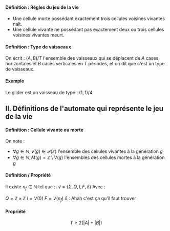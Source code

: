 #### Définition : Règles du jeu de la vie
- Une cellule morte possédant exactement trois cellules voisines vivantes naît. 
- Une cellule vivante ne possédant pas exactement deux ou trois cellules voisines vivantes meurt.

#### Définition : Type de vaisseaux
On écrit : $(A, B)/T$ l'ensemble des vaisseaux qui se déplacent de $A$ cases horizontales et $B$ cases verticales en $T$ périodes, et on dit que c'est un type de vaisseaux. 

#### Exemple 
Le glider est un vaisseau de type : $(1, 1)/4$

## II. Définitions de l'automate qui représente le jeu de la vie
#### Définition : Cellule vivante ou morte
On note :
- $\forall g \in \mathbb{N}, V(g) \in \mathcal{P}(\mathbb{Z})$ l'ensemble des cellules vivantes à la génération $g$
- $\forall g \in \mathbb{N}, M(g)=\mathbb{Z} \setminus V(g)$ l'ensembles des cellules mortes à la génération $g$

#### Définition / Propriété
Il existe $n_{f} \in \mathbb{N}$ tel que : 
$\mathcal{A} = (\Sigma,Q, I, F, \delta)$
Avec : 

$Q = \mathbb{Z} \times \mathbb{Z}$
$I = V(0)$
$F=V(n_{f})$
$\delta$ : Ahah c'est ça qu'il faut trouver

#### Propriété
$$T \geq 2(|A| + |B|)$$
